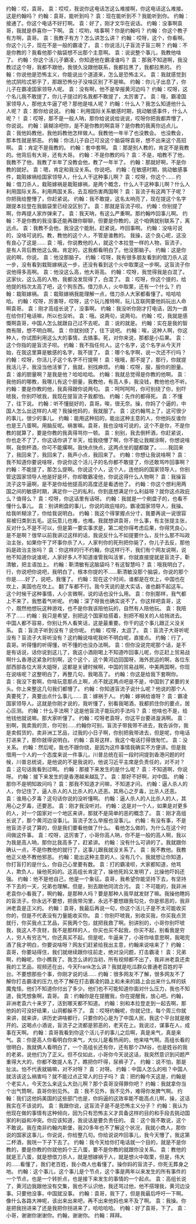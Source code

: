 约翰：哎，袁哥。
袁：哎哎，我说你这电话怎这么难接啊，你这电话这么难接。这是约翰吗？
约翰：袁哥，能听到吗？
袁：现在能听到不？我能听到你。
约翰：接通了。你这个电话不好打啊。
袁：好了，刚才文华在说话。
约翰：没事啊袁哥，我就是恭喜你一下啊。
袁：哎哟，啥事啊？你是约翰吗？
约翰：你这个教子有方啊，袁哥。
袁：我教子有方？怎么讲怎么讲？
约翰：哎呀，这个，你看啊。你这个儿子，现在不是一般的霸凌了，
袁：你说活儿子盲流子盲三啊？
约翰：不是你教的？我看他那个脑袋想不出那个主意啊。
袁：说说整个事儿，我教他啥了。
约翰：你这个活儿子霸凌，你知道他在霸凌谁吗？
袁：那我不知道啊，我没教过这个呀，我都不跟他，我很久没跟他联系，我都拉黑了，我都拉黑的。
约翰：你说他是恐怖主义，你能说出个道道来，怎么是恐怖主义。
袁：我就感觉到他忒阴险忒邪乎了，那跟恐怖分子没啥区别了不是嘛。
约翰：你儿子出息了，你儿子在霸凌国家领导人呢。
袁：没有啊，他不是举报黄河边吗？
约翰：哎呀，这个名儿我不敢提了，你儿子提过的名我都不敢提了，太厉害了。
袁：哦，霸凌国家领导人，那他太牛逼了吧？那他是啥人呢？
约翰：什么人？我怎么知道他什么人呢？
袁：那你给说说。
约翰：利用国际关系敏感时期，挑动敏感事件，什么人呢？！
袁：哎呀，那不是一般人呐，那你给说说给说说，哎呀你把我都弄懵了，你说说。
约翰：装糊涂吧你，是不是你教的啊袁哥？是你教的我离你远点儿。
袁：我他妈教他，我他妈教他怎样做人。我教他一年半了也没教会。
也没教会，那本性就是邪恶。
约翰：你活儿子自己可没这个脑袋呀袁哥，想不出来这个高招啊。
袁：肯定不是我教的。
约翰：套中套啊。
袁：那是别人教的，肯定不是我教的。他背后有大哥，还有大哥。
约翰：不是你教的吗？
袁：不是，咱教不了他，我教不了他，我教了半年了没教会他，教了一年半了。
约翰：那就好啊，不是你教的就好。
袁：嗯，肯定和我没关系。你说吧。
约翰：在敏感时期，挑动敏感事件，栽赃嫁祸给国家领导人，什么人干这种事儿啊？
袁：哎呀，你这个……
约翰：借刀杀人，栽赃嫁祸是栽赃嫁祸，是两个概念，什么人干这种事儿啊？什么人利用国际关系，利用两国关系，去互相伤害两国啊？
袁：盲流子有这两下子呢？你把我给整懵了，你赶紧说。
约翰：我不敢提，这名太响亮了，现在提这个名字跟提本拉登在我脑袋里已经没区别了。
袁：那就是盲流子呗。
约翰：你别提了啊，你再提人家炸弹来了。
袁：我天呐，有这么严重啊。那约翰咋回事儿啊。
约翰：不是你教的我没事还能再跟你聊聊，但要是你教的，这个咱俩就别联系了，离远点。
袁：我教不会他，我没这个能耐。赶紧说。咋回事啊。
约翰：没啥可说的，没啥可说的。教，教他的这个人，不管是谁教的。
我操，这个良心呢，这没有良心了这是……
袁：哦，你说教他的人，就这个本拉登一样的人物，盲流子，是有人背后教他这么做。肯定的，这我都看明白了。他没那脑子。
约翰：这是你说的啊，你说。
袁：他没那脑子。
约翰：哎呀，我有很多朋友看到的借刀杀人这一步，没有看到栽赃嫁祸这一步，还没有看到这个火中取栗这一步啊。这盲流子你说他得多高啊。
袁：他没这么高，他大哥高。
约翰：哎呀，我觉得我是白混了。这家伙，这么高的人物，我都没发现得了，白混了。
袁：哎呀，你这个提的，给他提的档次太高了吧，这个狗东西。借刀杀人，火中取栗，还有一个什么？
约翰：栽赃嫁祸。
袁：栽赃嫁祸我能理解一点，借刀杀人大家都看懂了。哈哈哈哈。
约翰：哎呀，厉害呀，哎呀，这个玩儿推特啊，玩儿互联网要他妈玩出人命啊袁哥。
袁：刚才高组长说了，没事啊。
约翰：我没听你刚才打电话，因为一直在给你打电话嘛，所以也没听。
袁：哦。说两句，说两句。
约翰：哎，我就是感慨啊袁哥，中国人怎么就跟自己过不去呢。
袁：说的就是。
约翰：实在是我的智商有限，想不明白啊。
袁：你就别绕了，往下说吧。
约翰：唉，这种人啊，你这种人，你试图利用这么大的事情，去搞事。死，对你来说，那都是小后果。
袁：这个你指的是盲流子呗。
约翰：我不指任何人。这个名字，这个名字从今天开始，在我这里算是敏感的名字，我不提了。
袁：哪个名字啊，说一次还不行吗？
约翰：哎呀，你活儿子这个名字不行提啊！
袁：哦哦，那不提了，那行，你就提我活儿子，我没当他活爹了，我就，别找麻烦。
约翰：哎呀，服，服你的胆量。
袁：谁的胆量啊？是我是他？哈哈哈哈。
约翰：我就总觉得是你教的他啊。
袁：我他妈的哪教，我哪儿有这个胆量，我教他，有高人多，我没钱，教他他也不听。
约翰：要是你教的他，我真得跟你说两句。
袁：呵呵呵呵，你可别绕了你，别吓唬我，你别吓唬我，我现在提盲流子我都怕。
约翰：先作的都得死。
袁：不懂了，往下说。
约翰：听不懂挺好的，袁哥。唉，很无奈。操，你妈了个逼的，中国人怎么出这样的人呢？我操他妈的，我就服了。
袁：这约翰骂上了，这可很少的事儿，很少的事儿。
约翰：能用这种招的，能出这种主意的人，你他妈反谁你也是王八蛋啊。用脑反呢。祸害嘛。袁哥，我也没啥可说的，这个不是你，不是你教的就算了，要是你教的我真得骂你一顿。
袁：别别，我去倒杯酒，你赶紧说，你也走不了了，你这话你讲了半天，给我绕懵了啊，你不能让我糊涂啊，你想说啥啊，我倒杯酒，你可不能撂啊。我快点快点，这两点坐的腿都酸了。……我回来了，我回来了，我回来了，我声小点，我回来了。
约翰：你想让我说啥啊？
袁：我不知道你要说啥呀，你说你这个活儿子的名你都不敢提了，你还敢骂咋回事啊？
约翰：不能提了，那怎么提啊。你说这个人，这个人，连他妈的国家领导人，你别管这国家领导人他是好是坏，你却敢霸凌他，你说这得什么人物啊？
袁：我操盲流子这牛逼啊，是不是你给他提高的高度还是看透他了。
约翰：你这个想利用两国之间的敏感时期，满足你一己的私利，你到底想满足什么利益呀？就你这点政庇么？值得么？
袁：哎呀，你这话里有话呀。
约翰：我就是一个刷盘子的，也看不懂什么事儿。
袁：别讲刷盘的事儿，你说的政庇啥的。霸凌国家领导人，我操。
给我听糊涂了，你给我说明白。
约翰：我这个得掌握点分寸，我要再说一说很容易被归类到五毛。这玩意儿也难，也难。我就想讲袁哥，什么事，有主张提主张，反对什么不是不可以，但是第一要实事求是，第二呢你得考虑后果，你得凭良心，是不是啊？很早以前我讲过这样的话，我说反什么不如提要什么，反什么那不叫政治主张，如果你干了坏事你杀了人，人家判你的死刑把你毙了，你儿子去反，那他妈是政治主张吗？
袁：你这样的行不约翰，你这样行不，我们有个网友说啊，说他不知道你说谁呢，人家好多人不知道谁管我叫活爹，你就直接提就是盲流子，靳清敏，把主语加上。
约翰：靳清敏有这脑袋吗？有这智慧吗？
袁：哦我明白了，行，你说吧你说吧，我明白了，根本你提的不……靳清敏没那个脑袋，你说的那个你是……好了，说吧，我懂了。
约翰：现在这个时间，谁都是在坎上，中国也在坎上，美国也在坎上。
翻了车都不行。我今天说的是大实话，谁也翻不起这车。这个时候干这种事情，人小言微啊，说的话也没什么用。
袁：你别那样，我气都上不来了，我憋着气听呢。
约翰：深了呀我也确实说不了。你这样吧袁哥，这个，既然他想玩这种游戏，也不是你我该陪他玩的，自然有人陪他玩。
袁：我陪不了……
约翰：我只是希望，别把这个国家给搭着，别把不相关的人给捎进去。中国人都不容易，你别让外人看笑话，这是最重要。你干的这个事儿跟正义没关系。
袁：盲流子听到没有？说你呢。
约翰：哎呀，太逗了。
袁：盲流子大哥听呢没有？盲流子大哥听没有？这约翰说啥呢我听不明白呢，直接点。
约翰：行了，袁哥。听得懂的听得懂，听不懂的也没办法啊。
袁：但你没说完呢那个话，是不是有话说，话你说到这儿了，我这小酒刚喝上不知道咋回事儿呢，你正赶上贸易战啊什么香港这紧急时刻啊，这个这个，这个黄河边回国呀，海外民运的啊，各位东部西部各位大哥大姐呀，这都是关键时候啊，中国的贸易战啊，中美两国啊，你现在说啥呢？这整明白了，再整几句，我喝高了。
约翰：你这是给我下套啊你。
袁：我没下套啊，你啥玩意那点上啊，点不就这两点吧是不是，中国到了紧要的关头。你上来整这几句我们都懵了。
约翰：你知道盲流子说什么呢？他说的那个人真要死了，真要出点什么事儿……
袁：嫁祸于人。
约翰：嫁祸给谁呀？
袁：霸凌国家领导人。这就是你刚才说的，我听懂了，别看我喝酒，我都抓住你的要点，居心叵测。
约翰：什么手法啊？这是他盲流子能玩的手法吗？
袁：他啥也不是，给他钱他就说嘛。那大家听懂了。
约翰：哎呀老袁呀，你这平台要进漩涡啊。
袁：别啊，我卖我的货，你可别……约翰你可别，盲流子带我带不进去，我告诉你，我是卖假货的，卖非洲工艺品，过我的小日子啊，你别把我带进去，但是呢，你电话打进来了，那你就得说明白。
约翰：袁哥这样，我这个电话打得很匆忙。
袁：没关系。
约翰：然后呢，我也不跟你绕，是因为这件事情我确实不方便讲。但是我借用一个人的一个态度来说一件事儿，川普总统在前一段时间提到香港问题的时候，川普总统说，是他说的不是我说的，他说习近平主席是负责任的，对不对？
袁：这句话我看到过啊。
约翰：那接下来发生的是什么呢？
袁：不知道啊，你说呀。
约翰：接下来发生的是香港越来越乱了。
袁：那好不好啊，对中国。
约翰：那你不是明知故问吗？
袁：那我不知道才问嘛，不知道才问。
约翰：逼人杀人的人，你记住了，逼人杀人的人比杀人的人还恶。其用心之歹毒，比杀人还恶。
袁：谁用心歹毒？这句话你说的没听懂啊。
约翰：逼人杀人的人比杀人的人，其用心之歹毒，还要恶。
袁：刚才我没听对。
约翰：这是对一个人，如果是对更多的人，对一个国家对一个地区来讲，那就不是简单的恶的概念了。
袁：刚才高组长说了，那个黄河边没事儿。盲流子怎么举报也没事儿。
约翰：有没有事，不是他盲流子说了算的，但是我们要看他做了什么。
看他怎么做的，为什么在这个时间做这件事。
袁：哎呀，这厉害了，小哥你高人呐，你不是一般的高人啊，我以为我是高人呐，那你比我高多了，赶紧讲。
约翰：没有什么可讲的了。我就跟你确认一点，不是你教他的就行了，这事儿跟我就没关系了。
袁：我不教他。我教他正义绝不教他邪恶。
约翰：能出这种主意的人，没有几个。我就想让你知道，你打盲打的是什么，你自己心里要有数。
袁：打的霸凌呗，大家都知道，他骂人，欺负人，操他死妈的。这高组长肯定了，操他死妈又发明了，比操他吓妈还强。
约翰：他不是他自己，他是一个象征。袁哥，我希望你能坚持下去，有坚持不下去的一天，兄弟也理解。但是，别去跟他同流合污。
袁：不可能的，我非洲老袁你小看我了，啊约翰，是那种人吗？要是那种人我早就发财了嘛。我操他瞎妈的盲流子。你永远不要想，把我带沟里，永远不要想跟我勾兑，你是邪恶的，我非洲老袁是正义的。
约翰：袁哥，我最后再说一句，你这个活儿子是不太可能收买你的，但是不代表没有力量能收买你。
袁：你别吓唬我，别收买我，你买我点货就行，你买我点工艺品，买我两个包，就把我救了啊。别讲别的，小哥你别吓唬我，我这人不贪财，我不是那样的人，你买也买不起我，你买不起，别看我是穷人，穷人有穷志气，你还真买不起。但是呢，牛逼来了，小哥你啥意思啊，我喝完酒了我才明白，你要说啥呀？网友们赶紧给我出主意，约翰来说啥来了？
约翰：袁哥，你要站得住，我们就继续跟你往前走，绝对没问题，打击霸凌！
袁：兄弟啊，约翰呢，你小瞧我了。我怎么讲的当初，所有视频都不出了，我非洲老袁还卖我的工艺品，视频还在出，今天Frank怎么讲？我就是吃瓜群众普通老百姓的平台。不要想那些个事，你刚才说的话……
约翰：很多网友不了解，很多网友不了解你打击霸凌的压力,也不了解在打击霸凌的路上和未来的路上会出来什么样的妖魔鬼怪。他们不知道你付出了多少。他们也不可能知道你面对什么压力，我也不知道，我凭想象啊，袁哥。
袁：约翰你是在提醒我，你在提醒我，放心吧。约翰，非洲老袁六十来岁了，活到哪天都不知道。
约翰：别和本拉登走到一起去啊，那他妈的可没好结果，山洞都躲不了。
袁：哎呀约翰呢，你就记住，每个周三你就来讲，就来讲，讲历史讲啥都行，只要你的心是为了中国人民，我这个平台就是敞开的。这喝点小酒说，盲流子之流都是邪恶的，老天在上。我说过，谋事在人，成事在天啊。
约翰：袁哥我看到你这个活儿子的事儿之后啊，真是来气，真是来气。袁：你是高人你看明白你来气，大伙儿是看热闹的，他来啥气啊。高组长看的很明白，我就俩人看明白了，一个高组长还有你，还有那个ZM谷，也是姓谷的我的老弟，说他们为了正义。但不仅如此，小哥你今天说这话，我突然意识到问题严重得大大的，你都不敢提人名了，瞧把你吓得，尿裤子了。
约翰：说不怕，那是扯淡。怕不代表就输嘛，对不对呀？
袁：对呀。
约翰：中国人怎么的啦？中国人就活该这么祸害吗？就不能过点正常人的日子吗？
袁：把约翰今天这是，约翰是个老实人，今天怎么来这么大劲儿啊？那个袁哥没得罪你吧？
约翰：我就拿你当个出气筒啊，袁哥你别见外。
袁：我不见外，我不见外，难得你发脾气啊。
约翰：我们这他妈美国的这些部门也是，你妈逼的这效率能不能高点儿啊，操，这话我实在不该说的。
袁：我跟你说，这盲流子是不是恐怖主义分子？
约翰：我认为他现在做的事情有这种倾向，因为只有恐怖主义才具备这样的目的和手段去挑动国家的利益和冲突。你应该知道，我说话是要负责任的。
袁：这个我不敢说，这个不敢说。我在南非约翰内斯堡，我20多年也不了解这个状况，我就小商人，那你说的国家这事儿，你说说，你给整几句。你给说说咋回事儿，我今天懵了，我这第二杯酒，我咣一下子下去了。
约翰：我今天给你打电话就一个目的，就是不是你教的，要是你教的你就他妈个王八蛋，要不是你教的就跟你没关系。
袁：教他的就是王八蛋，就是想借刀杀人，就是想嫁祸于人，就是想火中取栗，但是，伟大的……看懂了，我们老百姓，我小商人也看懂了。操你妈的盲流子，你死无葬身之地。
约翰：这个事儿，这个事儿是个节点，这个事是两年以来发生的所有事件的一个节点，也是一个转折点，也是接下来发生的事情的一个起点。
袁：高组长说了，黄河边我跟他没有交集，我也不认识他，我还骂过他，他不搭理我，黄河边没事。只要他没事，中国就没事。
约翰：袁哥，我下了，但是我最后呼吁一下啊。像什么各路大神呢，该出来出来吧，再不出来他妈也来不及了啊。
袁：我操。你是把我拐进来了还是我把你拐进来了，哈哈哈哈。
约翰：好了袁哥，下了。
袁：小哥，谢谢你谢谢你。约翰，谢谢你。
约翰：拜拜。
